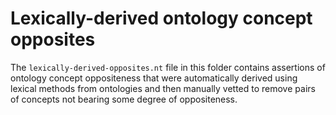 # Lexically-derived ontology concept opposites

The `lexically-derived-opposites.nt` file in this folder contains assertions of ontology concept oppositeness that were automatically derived using lexical methods from ontologies and then manually vetted to remove pairs of concepts not bearing some degree of oppositeness.

